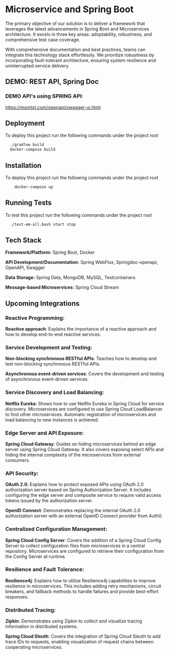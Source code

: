 
# Microservice and Spring Boot

The primary objective of our solution is to deliver a framework that leverages the latest advancements in Spring Boot and Microservices architecture. It excels in three key areas: adoptability, robustness, and comprehensive test case coverage.

With comprehensive documentation and best practices, teams can integrate this technology stack effortlessly. We prioritize robustness by incorporating fault-tolerant architecture, ensuring system resilience and uninterrupted service delivery.

## DEMO: REST API, Spring Doc
### DEMO API's using SPRING API:
https://mxmtxt.com/openapi/swagger-ui.html

## Deployment

To deploy this project run the following commands under the project root

```bash
  ./gradlew build
  docker-compose build
```


## Installation

To deploy this project run the following commands under the project root

```bash
    docker-compose up
```

## Running Tests

To test this project run the following commands under the project root

```bash
  ./test-em-all.bash start stop
```



## Tech Stack

**Framework/Platform:** Spring Boot, Docker

**API Development/Documentation:** Spring WebFlux, Springdoc-openapi,
OpenAPI, Swagger

**Data Storage:** Spring Data, MongoDB, MySQL, Testcontainers

**Message-based Microservices:** Spring Cloud Stream

## Upcoming Integrations

### Reactive Programming:

**Reactive approach**: Explains the importance of a reactive approach and how to develop end-to-end reactive services.

### Service Development and Testing:

**Non-blocking synchronous RESTful APIs**: Teaches how to develop and test non-blocking synchronous RESTful APIs.

**Asynchronous event-driven services**: Covers the development and testing of asynchronous event-driven services.

### Service Discovery and Load Balancing:

**Netflix Eureka**: Shows how to use Netflix Eureka in Spring Cloud for service discovery. Microservices are configured to use Spring Cloud LoadBalancer to find other microservices. Automatic registration of microservices and load balancing to new instances is achieved.

### Edge Server and API Exposure:

**Spring Cloud Gateway**: Guides on hiding microservices behind an edge server using Spring Cloud Gateway. It also covers exposing select APIs and hiding the internal complexity of the microservices from external consumers.

### API Security:

**OAuth 2.0**: Explains how to protect exposed APIs using OAuth 2.0 authorization server based on Spring Authorization Server. It includes configuring the edge server and composite service to require valid access tokens issued by the authorization server.

**OpenID Connect**: Demonstrates replacing the internal OAuth 2.0 authorization server with an external OpenID Connect provider from Auth0.

### Centralized Configuration Management:

**Spring Cloud Config Server**: Covers the addition of a Spring Cloud Config Server to collect configuration files from microservices in a central repository. Microservices are configured to retrieve their configuration from the Config Server at runtime.

### Resilience and Fault Tolerance:

**Resilience4j**: Explains how to utilize Resilience4j capabilities to improve resilience in microservices. This includes adding retry mechanisms, circuit breakers, and fallback methods to handle failures and provide best-effort responses.

### Distributed Tracing:

**Zipkin**: Demonstrates using Zipkin to collect and visualize tracing information in distributed systems.

**Spring Cloud Sleuth**: Covers the integration of Spring Cloud Sleuth to add trace IDs to requests, enabling visualization of request chains between cooperating microservices.

